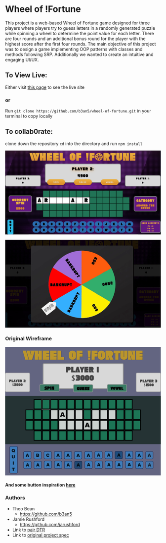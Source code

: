 # Wheel of !Fortune

This project is a web-based Wheel of Fortune game designed for three players where players try to guess letters in a randomly generated puzzle while spinning a wheel to determine the point value for each letter. There are four rounds and an additional bonus round for the player with the highest score after the first four rounds. The main objective of this project was to design a game implementing OOP patterns with classes and methods following SRP. Additionally we wanted to create an intuitive and engaging UI/UX.

## To View Live:

Either visit [this page](https://b3an5.github.io/wheel-of-fortune/) to see the live site

### or

Run `git clone https://github.com/b3an5/wheel-of-fortune.git` in your terminal to copy locally

## To collab0rate:

clone down the repository `cd` into the directory and run `npm install`


![alt text](pics/game-pic.png)

![alt text](pics/wheel-spin.gif)

### Original Wireframe

![alt text](pics/wireframe.jpg)

#### And some button inspiration [here](https://dribbble.com/shots/4658149-Turn-me-on)

### Authors

- Theo Bean
  - https://github.com/b3an5
- Jamie Rushford
  - https://github.com/jarushford
- Link to [pair DTR](https://gist.github.com/jarushford/fa3d748f09c5e7d82bd9ec605d16f533)
- Link to [original project spec](http://frontend.turing.io/projects/wheel-of-fortune.html)
